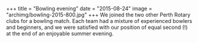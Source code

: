 +++
title = "Bowling evening"
date = "2015-08-24"
image = "archimg/bowling-2015-800.jpg"
+++
We joined the two other Perth Rotary clubs for a bowling match. Each team had a mixture of experienced bowlers and beginners, and we were satisfied with our position of equal second (!) at the end of an enjoyable summer evening.